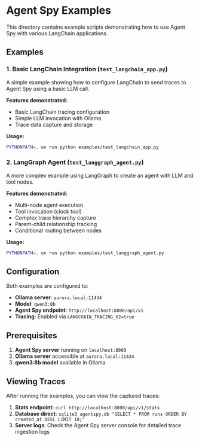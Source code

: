 # Agent Spy Examples

This directory contains example scripts demonstrating how to use Agent Spy with various LangChain applications.

## Examples

### 1. Basic LangChain Integration (`test_langchain_app.py`)
A simple example showing how to configure LangChain to send traces to Agent Spy using a basic LLM call.

**Features demonstrated:**
- Basic LangChain tracing configuration
- Simple LLM invocation with Ollama
- Trace data capture and storage

**Usage:**
```bash
PYTHONPATH=. uv run python examples/test_langchain_app.py
```

### 2. LangGraph Agent (`test_langgraph_agent.py`)
A more complex example using LangGraph to create an agent with LLM and tool nodes.

**Features demonstrated:**
- Multi-node agent execution
- Tool invocation (clock tool)
- Complex trace hierarchy capture
- Parent-child relationship tracking
- Conditional routing between nodes

**Usage:**
```bash
PYTHONPATH=. uv run python examples/test_langgraph_agent.py
```

## Configuration

Both examples are configured to:
- **Ollama server**: `aurora.local:11434`
- **Model**: `qwen3:8b`
- **Agent Spy endpoint**: `http://localhost:8000/api/v1`
- **Tracing**: Enabled via `LANGCHAIN_TRACING_V2=true`

## Prerequisites

1. **Agent Spy server** running on `localhost:8000`
2. **Ollama server** accessible at `aurora.local:11434`
3. **qwen3:8b model** available in Ollama

## Viewing Traces

After running the examples, you can view the captured traces:

1. **Stats endpoint**: `curl http://localhost:8000/api/v1/stats`
2. **Database direct**: `sqlite3 agentspy.db "SELECT * FROM runs ORDER BY created_at DESC LIMIT 10;"`
3. **Server logs**: Check the Agent Spy server console for detailed trace ingestion logs
